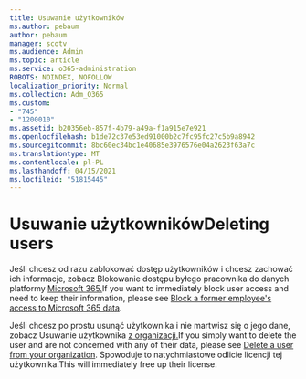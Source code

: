 ```yaml
---
title: Usuwanie użytkowników
ms.author: pebaum
author: pebaum
manager: scotv
ms.audience: Admin
ms.topic: article
ms.service: o365-administration
ROBOTS: NOINDEX, NOFOLLOW
localization_priority: Normal
ms.collection: Adm_O365
ms.custom:
- "745"
- "1200010"
ms.assetid: b20356eb-857f-4b79-a49a-f1a915e7e921
ms.openlocfilehash: b1de72c37e53ed91000b2c7fc95fc27c5b9a8942
ms.sourcegitcommit: 8bc60ec34bc1e40685e3976576e04a2623f63a7c
ms.translationtype: MT
ms.contentlocale: pl-PL
ms.lasthandoff: 04/15/2021
ms.locfileid: "51815445"
---
```

# <a name="deleting-users"></a><span data-ttu-id="beeb1-102">Usuwanie użytkowników</span><span class="sxs-lookup"><span data-stu-id="beeb1-102">Deleting users</span></span>

<span data-ttu-id="beeb1-103">Jeśli chcesz od razu zablokować dostęp użytkowników i chcesz zachować ich informacje, zobacz Blokowanie dostępu byłego pracownika do danych platformy [Microsoft 365.](https://docs.microsoft.com/microsoft-365/admin/add-users/remove-former-employee#block-a-former-employees-access-to-microsoft-365-data)</span><span class="sxs-lookup"><span data-stu-id="beeb1-103">If you want to immediately block user access and need to keep their information, please see [Block a former employee's access to Microsoft 365 data](https://docs.microsoft.com/microsoft-365/admin/add-users/remove-former-employee#block-a-former-employees-access-to-microsoft-365-data).</span></span>
  
<span data-ttu-id="beeb1-104">Jeśli chcesz po prostu usunąć użytkownika i nie martwisz się o jego dane, zobacz Usuwanie użytkownika [z organizacji.](https://docs.microsoft.com/microsoft-365/admin/add-users/delete-a-user)</span><span class="sxs-lookup"><span data-stu-id="beeb1-104">If you simply want to delete the user and are not concerned with any of their data, please see [Delete a user from your organization](https://docs.microsoft.com/microsoft-365/admin/add-users/delete-a-user).</span></span> <span data-ttu-id="beeb1-105">Spowoduje to natychmiastowe odlicie licencji tej użytkownika.</span><span class="sxs-lookup"><span data-stu-id="beeb1-105">This will immediately free up their license.</span></span>
  
